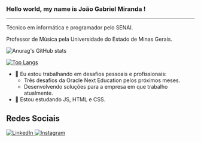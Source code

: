 ### Hello world, my name is João Gabriel Miranda !
____
Técnico em informática e programador pelo SENAI.

Professor de Música pela Universidade do Estado de Minas Gerais.

![Anurag's GitHub stats](https://github-readme-stats.vercel.app/api?username=joaogami&show_icons=true&theme=github_dark   )


[![Top Langs](https://github-readme-stats.vercel.app/api/top-langs/?username=joaogami&layout=compact&theme=github_dark)](https://github.com/anuraghazra/github-readme-stats)

- 🔭 Eu estou trabalhando em desafios pessoais e profissionais:
  - Três desafios da Oracle Next Education pelos próximos meses.
  - Desenvolvendo soluções para a empresa em que trabalho atualmente.
- 🌱 Estou estudando JS, HTML e CSS.

## Redes Sociais
<a href="https://www.linkedin.com/in/joaogami/"> ![LinkedIn](https://img.shields.io/badge/linkedin-%230077B5.svg?style=for-the-badge&logo=linkedin&logoColor=white) </a>
<a href="https://www.instagram.com/joaogami"> ![Instagram](https://img.shields.io/badge/Instagram-%23E4405F.svg?style=for-the-badge&logo=Instagram&logoColor=white)</a>
